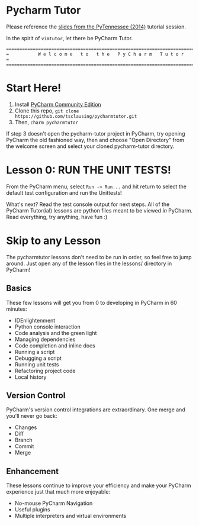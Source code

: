 # Pycharm Tutor

Please reference the [slides from the PyTennessee (2014)](http://slid.es/tsclausing/pycharm/fullscreen)
tutorial session.

In the spirit of `vimtutor`, let there be PyCharm Tutor.

    ===============================================================================
    =           W e l c o m e   t o   t h e   P y C h a r m   T u t o r           =
    ===============================================================================

# Start Here!

1. Install [PyCharm Community Edition](http://www.jetbrains.com/pycharm/download/)
2. Clone this repo, `git clone https://github.com/tsclausing/pycharmtutor.git`
3. Then, `charm pycharmtutor`

If step 3 doesn't open the pycharm-tutor project in PyCharm, try opening PyCharm
the old fashioned way, then and choose "Open Directory" from the welcome screen and
select your cloned pycharm-tutor directory.

# Lesson 0: RUN THE UNIT TESTS!

From the PyCharm menu, select `Run -> Run...` and hit return to select the default
test configuration and run the Unittests!

What's next? Read the test console output for next steps. All of the PyCharm Tutor(ial)
lessons are python files meant to be viewed *in* PyCharm.  Read everything, try
anything, have fun :)

# Skip to any Lesson

The pycharmtutor lessons don't need to be run in order, so feel free to jump around.
Just open any of the lesson files in the lessons/ directory in PyCharm!

## Basics

These few lessons will get you from 0 to developing in PyCharm in 60 minutes:

* IDEnlightenment
* Python console interaction
* Code analysis and the green light
* Managing dependencies
* Code completion and inline docs
* Running a script
* Debugging a script
* Running unit tests
* Refactoring project code
* Local history

## Version Control

PyCharm's version control integrations are extraordinary. One merge and you'll
never go back:

* Changes
* Diff
* Branch
* Commit
* Merge

## Enhancement

These lessons continue to improve your efficiency and make your PyCharm
experience just that much more enjoyable:

* No-mouse PyCharm Navigation
* Useful plugins
* Multiple interpreters and virtual environments
